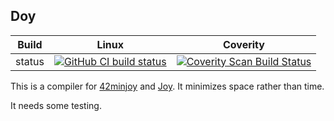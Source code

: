 Doy
---

Build|Linux|Coverity
---|---|---
status|[![GitHub CI build status](https://github.com/Wodan58/Doy/actions/workflows/c-cpp.yml/badge.svg)](https://github.com/Wodan58/Doy/actions/workflows/c-cpp.yml)|[![Coverity Scan Build Status](https://img.shields.io/coverity/scan/22425.svg)](https://scan.coverity.com/projects/wodan58-duplo)

This is a compiler for [42minjoy](https://github.com/Wodan58/42minjoy) and
[Joy](https://github.com/Wodan58/Joy). It minimizes space rather than time.

It needs some testing.
